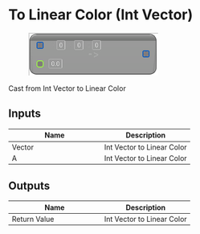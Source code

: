 # To Linear Color (Int Vector)

<div align="left" data-full-width="false">

<figure><img src="../../../../.gitbook/assets/To_Linear_Color_(Int_Vector).png" alt=""><figcaption></figcaption></figure>

</div>

Cast from Int Vector to Linear Color

## Inputs

<table><thead><tr><th width="170">Name</th><th>Description</th></tr></thead><tbody><tr><td>Vector</td><td>Int Vector to Linear Color</td></tr><tr><td>A</td><td>Int Vector to Linear Color</td></tr></tbody></table>

## Outputs

<table><thead><tr><th width="170">Name</th><th>Description</th></tr></thead><tbody><tr><td>Return Value</td><td>Int Vector to Linear Color</td></tr></tbody></table>
